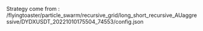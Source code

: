 Strategy come from : /flyingtoaster/particle_swarm/recursive_grid/long_short_recursive_AUaggressive/DYDXUSDT_20221010175504_74553/config.json